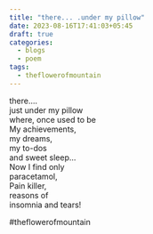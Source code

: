 ```yaml
---
title: "there... .under my pillow"
date: 2023-08-16T17:41:03+05:45
draft: true
categories:
  - blogs
  - poem
tags:
  - theflowerofmountain
---
```


there….  
just under my pillow  
where,  <!--more-->
once used to be  
My achievements,  
my dreams,  
my to-dos  
and sweet sleep...  
Now I find only  
paracetamol,  
Pain killer,  
reasons of  
insomnia and tears!

#theflowerofmountain
